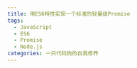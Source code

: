 ```yaml
---
title: 用ES6特性实现一个标准的轻量级Promise
tags:
  - JavaScript
  - ES6
  - Promise
  - Node.js
categories: 一只代码狗的自我修养
---
```

